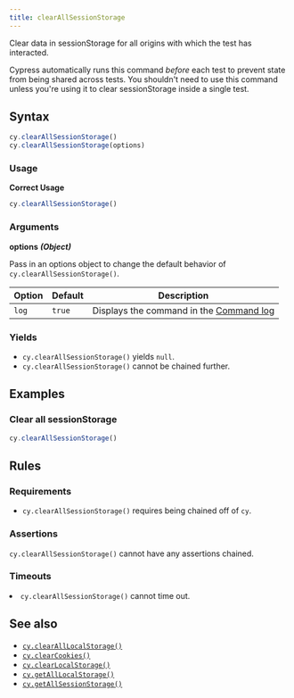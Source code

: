 ```yaml
---
title: clearAllSessionStorage
---
```


Clear data in sessionStorage for all origins with which the test has interacted.

<Alert type="warning">

Cypress automatically runs this command _before_ each test to prevent state from
being shared across tests. You shouldn't need to use this command unless you're
using it to clear sessionStorage inside a single test.

</Alert>

## Syntax

```javascript
cy.clearAllSessionStorage()
cy.clearAllSessionStorage(options)
```

### Usage

**<Icon name="check-circle" color="green"></Icon> Correct Usage**

```javascript
cy.clearAllSessionStorage()
```

### Arguments

**<Icon name="angle-right"></Icon> options** **_(Object)_**

Pass in an options object to change the default behavior of
`cy.clearAllSessionStorage()`.

| Option | Default | Description                                                                              |
| ------ | ------- | ---------------------------------------------------------------------------------------- |
| `log`  | `true`  | Displays the command in the [Command log](/guides/core-concepts/cypress-app#Command-Log) |

### Yields [<Icon name="question-circle"/>](/guides/core-concepts/introduction-to-cypress#Subject-Management)

- `cy.clearAllSessionStorage()` yields `null`.
- `cy.clearAllSessionStorage()` cannot be chained further.

## Examples

### Clear all sessionStorage

```javascript
cy.clearAllSessionStorage()
```

## Rules

### Requirements [<Icon name="question-circle"/>](/guides/core-concepts/introduction-to-cypress#Chains-of-Commands)

- `cy.clearAllSessionStorage()` requires being chained off of `cy`.

### Assertions [<Icon name="question-circle"/>](/guides/core-concepts/introduction-to-cypress#Assertions)

`cy.clearAllSessionStorage()` cannot have any assertions chained.

### Timeouts [<Icon name="question-circle"/>](/guides/core-concepts/introduction-to-cypress#Timeouts)

<List><li>`cy.clearAllSessionStorage()` cannot time out.</li></List>

## See also

- [`cy.clearAllLocalStorage()`](/api/commands/clearalllocalstorage)
- [`cy.clearCookies()`](/api/commands/clearcookies)
- [`cy.clearLocalStorage()`](/api/commands/clearlocalstorage)
- [`cy.getAllLocalStorage()`](/api/commands/getalllocalstorage)
- [`cy.getAllSessionStorage()`](/api/commands/getallsessionstorage)
